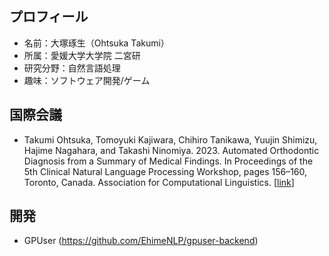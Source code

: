 ## プロフィール

- 名前：大塚琢生（Ohtsuka Takumi）
- 所属：愛媛大学大学院 二宮研
- 研究分野：自然言語処理
- 趣味：ソフトウェア開発/ゲーム

## 国際会議
- Takumi Ohtsuka, Tomoyuki Kajiwara, Chihiro Tanikawa, Yuujin Shimizu, Hajime Nagahara, and Takashi Ninomiya. 2023. Automated Orthodontic Diagnosis from a Summary of Medical Findings. In Proceedings of the 5th Clinical Natural Language Processing Workshop, pages 156–160, Toronto, Canada. Association for Computational Linguistics. [[link](https://aclanthology.org/2023.clinicalnlp-1.21/)]

## 開発
- GPUser (https://github.com/EhimeNLP/gpuser-backend)
<!--
**haru1290/haru1290** is a ✨ _special_ ✨ repository because its `README.md` (this file) appears on your GitHub profile.

Here are some ideas to get you started:

- 🔭 I’m currently working on ...
- 🌱 I’m currently learning ...
- 👯 I’m looking to collaborate on ...
- 🤔 I’m looking for help with ...
- 💬 Ask me about ...
- 📫 How to reach me: ...
- 😄 Pronouns: ...
- ⚡ Fun fact: ...
-->
